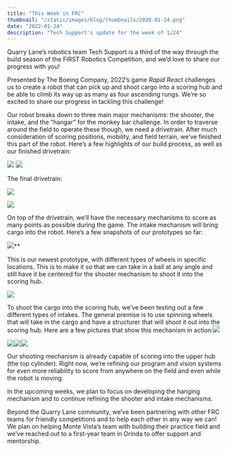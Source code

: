 ```yaml
---
title: "This Week in FRC"
thumbnail: "/static/images/blog/thumbnails/2020-01-24.png"
date: "2022-01-24"
description: "Tech Support's update for the week of 1/24"
---
```

Quarry Lane’s robotics team Tech Support is a third of the way through the build season of the FIRST Robotics Competition, and we’d love to share our progress with you!


Presented by The Boeing Company, 2022’s game _Rapid React_ challenges us to create a robot that can pick up and shoot cargo into a scoring hub and be able to climb its way up as many as four ascending rungs. We’re so excited to share our progress in tackling this challenge!



Our robot breaks down to three main major mechanisms: the shooter, the intake, and the “hangar” for the monkey bar challenge. In order to traverse around the field to operate these though, we need a drivetrain. After much consideration of scoring positions, mobility, and field terrain, we’ve finished this part of the robot. Here’s a few highlights of our build process, as well as our finished drivetrain:

<div class="flex flex-row">
    <img class="basis-1/4" src="/static/images/blog/2022-01-24/1.png" />
    <img class="ml-auto basis-1/4" src="/static/images/blog/2022-01-24/2.png" />
</div>


The final drivetrain:

![](/static/images/blog/2022-01-24/3.png)

![](/static/images/blog/2022-01-24/4.png)

On top of the drivetrain, we’ll have the necessary mechanisms to score as many points as possible during the game. The intake mechanism will bring cargo into the robot. Here’s a few snapshots of our prototypes so far:

![](/static/images/blog/2022-01-24/5.png)**

This is our newest prototype, with different types of wheels in specific locations. This is to make it so that we can take in a ball at any angle and still have it be centered for the shooter mechanism to shoot it into the scoring hub.

![](/static/images/blog/2022-01-24/6.png)


To shoot the cargo into the scoring hub, we’ve been testing out a few different types of intakes. The general premise is to use spinning wheels that will take in the cargo and have a structurer that will shoot it out into the scoring hub. Here are a few pictures that show this mechanism in action:![](/static/images/blog/2022-01-24/7.png)

![](/static/images/blog/2022-01-24/8.png)![](/static/images/blog/2022-01-24/9.png)![](/static/images/blog/2022-01-24/10.png)  


Our shooting mechanism is already capable of scoring into the upper hub (the top cylinder). Right now, we’re refining our program and vision systems for even more reliability to score from anywhere on the field and even while the robot is moving.

In the upcoming weeks, we plan to focus on developing the hanging mechanism and to continue refining the shooter and intake mechanisms.

Beyond the Quarry Lane community, we’ve been partnering with other FRC teams for friendly competitions and to help each other in any way we can! We plan on helping Monte Vista’s team with building their practice field and we’ve reached out to a first-year team in Orinda to offer support and mentorship.
